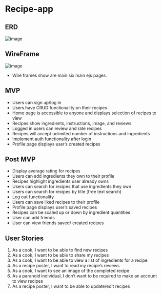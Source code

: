 # Recipe-app


## ERD
![image](https://imgur.com/S0Bzxcp.png)

## WireFrame
![image](https://imgur.com/F4mJNGx.png)
- Wire frames show are main six main ejs pages.

## MVP
-	Users can sign up/log in 
-	Users have CRUD functionality on their recipes
-	Home page is accessible to anyone and displays selection of recipes to view
-	Recipes show ingredients, instructions, image, and reviews
-	Logged in users can review and rate recipes
-	Recipes will accept unlimited number of instructions and ingredients
-	Implement auth functionality after login
-	Profile page displays user’s created recipes

## Post MVP
-	Display average rating for recipes
-	Users can add ingredients they own to their profile
-	Recipes highlight ingredients user already owns
-	Users can search for recipes that use ingredients they own
-	Users can search for recipes by title (free text search)
-	Log out functionality
-	Users can save liked recipes to their profile
-	Profile page displays user’s saved recipes
-	Recipes can be scaled up or down by ingredient quantities
-	User can add friends
-	User can view friends saved/ created recipes

## User Stories
1.	As a cook, I want to be able to find new recipes
2.	As a cook, I want to be able to share my recipes
3.	As a cook, I want to be able to view a list of ingredients for a recipe
4.	As a recipe poster, I want to read my recipe’s reviews
5.	As a cook, I want to see an image of the completed recipe
6.	As a paranoid individual, I don’t want to be required to make an account to view recipes
7.	As a recipe poster, I want to be able to update/edit recipes

